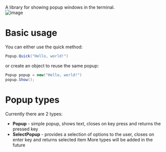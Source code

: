 A library for showing popup windows in the terminal.  
![image](https://github.com/user-attachments/assets/1c940825-c92f-457d-b339-2cf6d1aeef91)
# Basic usage
You can either use the quick method:
```cs
Popup.Quick("Hello, world!")
```
or create an object to reuse the same popup:
```cs
Popup popup = new("Hello, world!")
popup.Show();
```
# Popup types
Currently there are 2 types:
- **Popup** - simple popup, shows text, closes on key press and returns the pressed key
- **SelectPopup** - provides a selection of options to the user, closes on enter key and returns selected item
More types will be added in the future
